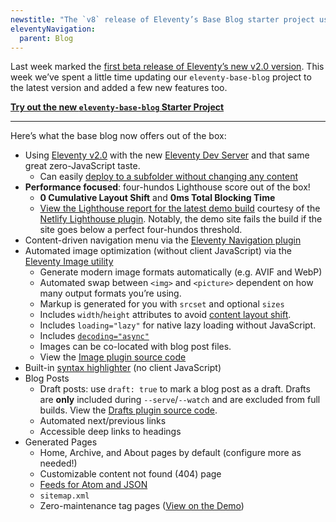 ```yaml
---
newstitle: "The `v8` release of Eleventy’s Base Blog starter project using Eleventy 2.0"
eleventyNavigation:
  parent: Blog
---
```


Last week marked the [first beta release of Eleventy’s new v2.0 version](/blog/eleventy-v2-beta/). This week we’ve spent a little time updating our `eleventy-base-blog` project to the latest version and added a few new features too.

[**Try out the new `eleventy-base-blog` Starter Project**](https://github.com/11ty/eleventy-base-blog)

---

Here’s what the base blog now offers out of the box:

- Using [Eleventy v2.0](https://www.11ty.dev/blog/eleventy-v2-beta/) with the new [Eleventy Dev Server](https://www.11ty.dev/docs/dev-server/) and that same great zero-JavaScript taste.
  - Can easily [deploy to a subfolder without changing any content](https://www.11ty.dev/docs/plugins/html-base/)
- **Performance focused**: four-hundos Lighthouse score out of the box!
  - **0 Cumulative Layout Shift** and **0ms Total Blocking Time**
  - [View the Lighthouse report for the latest demo build](https://eleventy-base-blog.netlify.app/reports/lighthouse/) courtesy of the [Netlify Lighthouse plugin](https://github.com/netlify/netlify-plugin-lighthouse). Notably, the demo site fails the build if the site goes below a perfect four-hundos threshold.
- Content-driven navigation menu via the [Eleventy Navigation plugin](https://www.11ty.dev/docs/plugins/navigation/)
- Automated image optimization (without client JavaScript) via the [Eleventy Image utility](https://www.11ty.dev/docs/plugins/image/)
  - Generate modern image formats automatically (e.g. AVIF and WebP)
  - Automated swap between `<img>` and `<picture>` dependent on how many output formats you’re using.
  - Markup is generated for you with `srcset` and optional `sizes`
  - Includes `width`/`height` attributes to avoid [content layout shift](https://web.dev/cls/).
  - Includes `loading="lazy"` for native lazy loading without JavaScript.
  - Includes [`decoding="async"`](https://developer.mozilla.org/en-US/docs/Web/API/HTMLImageElement/decoding)
  - Images can be co-located with blog post files.
  - View the [Image plugin source code](https://github.com/11ty/eleventy-base-blog/blob/main/eleventy.config.images.js)
- Built-in [syntax highlighter](https://www.11ty.dev/docs/plugins/syntaxhighlight/) (no client JavaScript)
- Blog Posts
  - Draft posts: use `draft: true` to mark a blog post as a draft. Drafts are **only** included during `--serve`/`--watch` and are excluded from full builds. View the [Drafts plugin source code](https://github.com/11ty/eleventy-base-blog/blob/main/eleventy.config.drafts.js).
  - Automated next/previous links
  - Accessible deep links to headings
- Generated Pages
  - Home, Archive, and About pages by default (configure more as needed!)
  - Customizable content not found (404) page
  - [Feeds for Atom and JSON](https://www.11ty.dev/docs/plugins/rss/)
  - `sitemap.xml`
  - Zero-maintenance tag pages ([View on the Demo](https://eleventy-base-blog.netlify.app/tags/))

